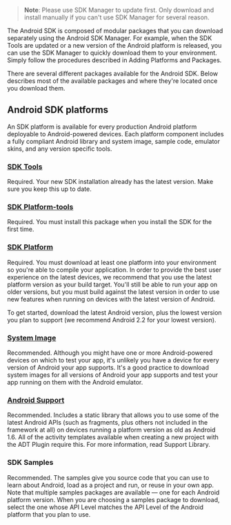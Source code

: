 > **Note**: Please use SDK Manager to update first. Only download and install manually if you can't use SDK Manager for several reason.

The Android SDK is composed of modular packages that you can download separately using the Android SDK Manager. For example, when the SDK Tools are updated or a new version of the Android platform is released, you can use the SDK Manager to quickly download them to your environment. Simply follow the procedures described in Adding Platforms and Packages.

There are several different packages available for the Android SDK. Below describes most of the available packages and where they're located once you download them.

## Android SDK platforms

An SDK platform is available for every production Android platform deployable to Android-powered devices. Each platform component includes a fully compliant Android library and system image, sample code, emulator skins, and any version specific tools.


### [SDK Tools](tool.html)

Required. Your new SDK installation already has the latest version. Make sure you keep this up to date.

### [SDK Platform-tools](platform-tool.html)

Required. You must install this package when you install the SDK for the first time.

### [SDK Platform](platform.html)

Required. You must download at least one platform into your environment so you're able to compile your application. In order to provide the best user experience on the latest devices, we recommend that you use the latest platform version as your build target. You'll still be able to run your app on older versions, but you must build against the latest version in order to use new features when running on devices with the latest version of Android.

To get started, download the latest Android version, plus the lowest version you plan to support (we recommend Android 2.2 for your lowest version).

### [System Image](system-image.html)

Recommended. Although you might have one or more Android-powered devices on which to test your app, it's unlikely you have a device for every version of Android your app supports. It's a good practice to download system images for all versions of Android your app supports and test your app running on them with the Android emulator.

### [Android Support](addon.html)

Recommended. Includes a static library that allows you to use some of the latest Android APIs (such as fragments, plus others not included in the framework at all) on devices running a platform version as old as Android 1.6. All of the activity templates available when creating a new project with the ADT Plugin require this. For more information, read Support Library.

### SDK Samples

Recommended. The samples give you source code that you can use to learn about Android, load as a project and run, or reuse in your own app. Note that multiple samples packages are available — one for each Android platform version. When you are choosing a samples package to download, select the one whose API Level matches the API Level of the Android platform that you plan to use.
